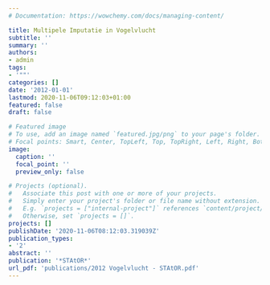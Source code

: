 ```yaml
---
# Documentation: https://wowchemy.com/docs/managing-content/

title: Multipele Imputatie in Vogelvlucht
subtitle: ''
summary: ''
authors:
- admin
tags:
- '""'
categories: []
date: '2012-01-01'
lastmod: 2020-11-06T09:12:03+01:00
featured: false
draft: false

# Featured image
# To use, add an image named `featured.jpg/png` to your page's folder.
# Focal points: Smart, Center, TopLeft, Top, TopRight, Left, Right, BottomLeft, Bottom, BottomRight.
image:
  caption: ''
  focal_point: ''
  preview_only: false

# Projects (optional).
#   Associate this post with one or more of your projects.
#   Simply enter your project's folder or file name without extension.
#   E.g. `projects = ["internal-project"]` references `content/project/deep-learning/index.md`.
#   Otherwise, set `projects = []`.
projects: []
publishDate: '2020-11-06T08:12:03.319039Z'
publication_types:
- '2'
abstract: ''
publication: '*STAtOR*'
url_pdf: 'publications/2012 Vogelvlucht - STAtOR.pdf'
---
```


